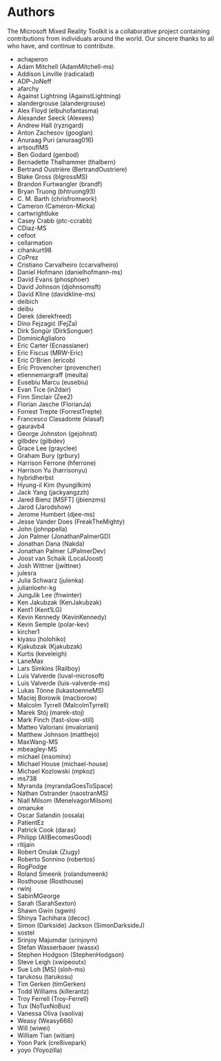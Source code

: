 # Authors

The Microsoft Mixed Reality Toolkit is a collaborative project containing contributions from individuals around the world. Our sincere thanks to all who have, and continue to contribute.

- achaperon
- Adam Mitchell (AdamMitchell-ms)
- Addison Linville (radicalad)
- ADP-JoNeff
- afarchy
- Against Lightning (AgainstLightning)
- alandergrouse (alandergrouse)
- Alex Floyd (elbuhofantasma)
- Alexander Seeck (Alexees)
- Andrew Hall (ryzngard)
- Anton Zachesov (googlan)
- Anuraag Puri (anuraag016)
- artsouflMS
- Ben Godard (genbod)
- Bernadette Thalhammer (thalbern)
- Bertrand Oustrière (BertrandOustriere)
- Blake Gross (blgrossMS)
- Brandon Furtwangler (brandf)
- Bryan Truong (bhtruong93)
- C. M. Barth (chrisfromwork)
- Cameron (Cameron-Micka)
- cartwrightluke
- Casey Crabb (ptc-ccrabb)
- CDiaz-MS
- cefoot
- cellarmation
- cihankurt98
- CoPrez
- Cristiano Carvalheiro (ccarvalheiro)
- Daniel Hofmann (danielhofmann-ms)
- David Evans (phosphoer)
- David Johnson (djohnsomsft)
- David Kline (davidkline-ms)
- deibich
- deibu
- Derek (derekfreed)
- Dino Fejzagić (FejZa)
- Dirk Songür (DirkSonguer)
- DominicAglialoro
- Eric Carter (Ecnassianer)
- Eric Fiscus (MRW-Eric)
- Eric O'Brien (ericob)
- Eric Provencher (provencher)
- etiennemargraff (meulta)
- Eusebiu Marcu (eusebiu)
- Evan Tice (in2dair)
- Finn Sinclair (Zee2)
- Florian Jasche (FlorianJa)
- Forrest Trepte (ForrestTrepte)
- Francesco Clasadonte (klasaf)
- gauravb4
- George Johnston (gejohnst)
- gilbdev (gilbdev)
- Grace Lee (grayclee)
- Graham Bury (grbury)
- Harrison Ferrone (hferrone)
- Harrison Yu (harrisonyu)
- hybridherbst
- Hyung-il Kim (hyungilkim)
- Jack Yang (jackyangzzh)
- Jared Bienz [MSFT] (jbienzms)
- Jarod (Jarodshow)
- Jerome Humbert (djee-ms)
- Jesse Vander Does (FreakTheMighty)
- John (johnppella)
- Jon Palmer (JonathanPalmerGD)
- Jonathan Dana (Nakda)
- Jonathan Palmer (JPalmerDev)
- Joost van Schaik (LocalJoost)
- Josh Wittner (jwittner)
- julesra
- Julia Schwarz (julenka)
- julianloehr-kg
- JungJik Lee (fnwinter)
- Ken Jakubzak (KenJakubzak)
- Kent1 (Kent1LG)
- Kevin Kennedy (KevinKennedy)
- Kevin Semple (polar-kev)
- kircher1
- kiyasu (holohiko)
- Kjakubzak (Kjakubzak)
- Kurtis (keveleigh)
- LaneMax
- Lars Simkins (Railboy)
- Luis Valverde (luval-microsoft)
- Luis Valverde (luis-valverde-ms)
- Lukas Tönne (lukastoenneMS)
- Maciej Borowik (macborow)
- Malcolm Tyrrell (MalcolmTyrrell)
- Marek Stój (marek-stoj)
- Mark Finch (fast-slow-still)
- Matteo Valoriani (mvaloriani)
- Matthew Johnson (matthejo)
- MaxWang-MS
- mbeagley-MS
- michael (insominx)
- Michael House (michael-house)
- Michael Kozlowski (mpkoz)
- ms738
- Myranda (myrandaGoesToSpace)
- Nathan Ostrander (naostranMS)
- Niall Milsom (MenelvagorMilsom)
- omanuke
- Oscar Salandin (ossala)
- PatientEz
- Patrick Cook (darax)
- Philipp (AllBecomesGood)
- ritijain
- Robert Onulak (Ziugy)
- Roberto Sonnino (robertos)
- RogPodge
- Roland Smeenk (rolandsmeenk)
- Rosthouse (Rosthouse)
- rwinj
- SabinMGeorge
- Sarah (SarahSexton)
- Shawn Gwin (sgwin)
- Shinya Tachihara (decoc)
- Simon (Darkside) Jackson (SimonDarksideJ)
- sostel
- Srinjoy Majumdar (srinjoym)
- Stefan Wasserbauer (wassx)
- Stephen Hodgson (StephenHodgson)
- Steve Leigh (xwipeoutx)
- Sue Loh [MS] (sloh-ms)
- tarukosu (tarukosu)
- Tim Gerken (timGerken)
- Todd Williams (killerantz)
- Troy Ferrell (Troy-Ferrell)
- Tux (NoTuxNoBux)
- Vanessa Oliva (vaoliva)
- Weasy (Weasy666)
- Will (wiwei)
- William Tian (witian)
- Yoon Park (cre8ivepark)
- yoyo (Yoyozilla)
